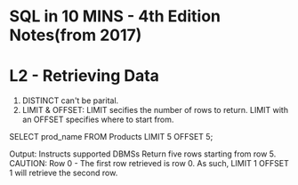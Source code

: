 # SQL in 10 MINS - 4th Edition Notes(from 2017)

# L2 - Retrieving Data

1. DISTINCT can't be parital.
2. LIMIT & OFFSET: LIMIT secifies the number of rows to return. LIMIT with an OFFSET specifies where to start from.

SELECT prod_name 
FROM Products 
LIMIT 5 OFFSET 5;

Output: Instructs supported DBMSs Return five rows starting from row 5.
CAUTION: Row 0 - The first row retrieved is row 0. As such, LIMIT 1 OFFSET 1 will retrieve the second row.






